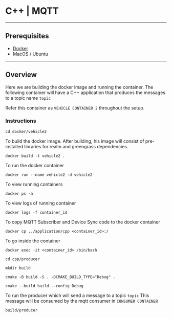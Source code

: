 # C++ | MQTT
---

## Prerequisites

* [Docker](https://www.docker.com/products/docker-desktop/) 
* MacOS / Ubuntu

----

## Overview

Here we are building the docker image and running the container. The following container will have a C++ application that produces the messages to a topic name `topic`

Refer this container as `VEHICLE CONTAINER 2` throughout the setup.

### Instructions

```
cd docker/vehicle2
```

To build the docker image. After building, his image will consist of pre-installed libraries for realm and greengrass dependencies.

```
docker build -t vehicle2 .
```

To run the docker container

```
docker run --name vehicle2 -d vehicle2
```

To view running containers

```
docker ps -a
```

To view logs of running container


```
docker logs -f container_id
```

To copy MQTT Subscriber and Device Sync code to the docker container

```
docker cp ../application/cpp <container_id>:/
```

To go inside the container

```
docker exec -it <container_id> /bin/bash
```

```
cd cpp/producer

mkdir build

cmake -B build -S . -DCMAKE_BUILD_TYPE="Debug" .

cmake --build build --config Debug
```


To run the producer which will send a message to a topic `topic` This message will be consumed by the mqtt consumer in `CONSUMER CONTAINER`

```
build/producer
```
